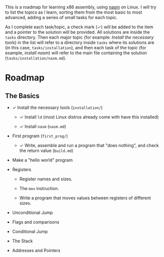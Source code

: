 This is a roadmap for learning x86 assembly, using
[nasm](https://www.nasm.us/) on Linux. I will try to list the topics as I
learn, sorting them from the most basic to most advanced, adding a series of
small tasks for each topic.

As I complete each task/topic, a check mark (✓) will be added to the item
and a pointer to the solution will be provided. All solutions are inside
the `tasks` directory. Then each major topic (for example: *Install the
necessary tools*) in the list will refer to a directory inside `tasks` 
where its solutions are (in this case, `tasks/installation`), and then each 
task of the topic (for example, *install nasm*) will refer to the main file 
containing the solution (`tasks/installation/nasm.md`).

# Roadmap

## The Basics

* ✓ Install the necessary tools (`installation/`)

  * ✓ Install `ld` (most Linux distros already come with have this installed)

  * ✓ Install `nasm` (`nasm.md`)

* First program (`first_prog/`)

  * ✓ Write, assemble and run a program that "does nothing", and check 
  the return value (`build.md`)

* Make a "hello world" program

* Registers

  * Register names and sizes.

  * The `mov` instruction.

  * Write a program that moves values between registers of different sizes.

* Unconditional Jump

* Flags and comparisons

* Conditional Jump

* The Stack

* Addresses and Pointers
